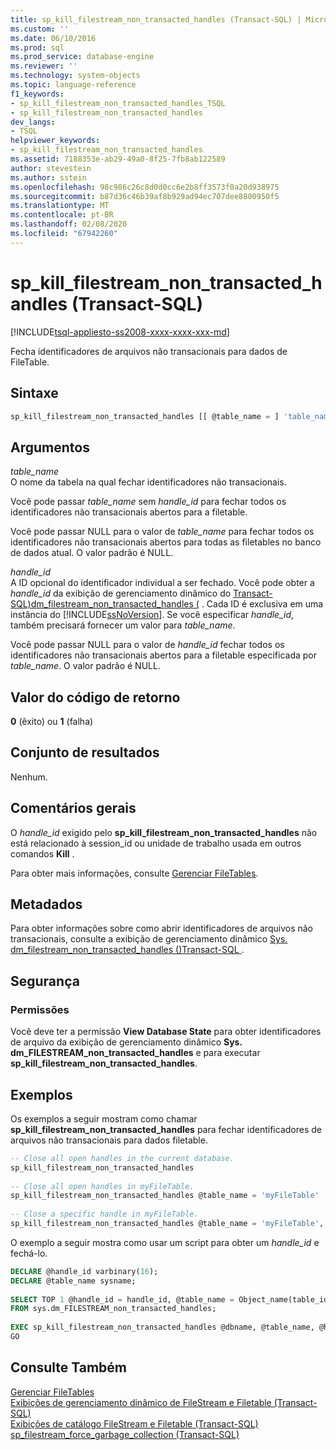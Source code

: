 ```yaml
---
title: sp_kill_filestream_non_transacted_handles (Transact-SQL) | Microsoft Docs
ms.custom: ''
ms.date: 06/10/2016
ms.prod: sql
ms.prod_service: database-engine
ms.reviewer: ''
ms.technology: system-objects
ms.topic: language-reference
f1_keywords:
- sp_kill_filestream_non_transacted_handles_TSQL
- sp_kill_filestream_non_transacted_handles
dev_langs:
- TSQL
helpviewer_keywords:
- sp_kill_filestream_non_transacted_handles
ms.assetid: 7188353e-ab29-49a0-8f25-7fb8ab122589
author: stevestein
ms.author: sstein
ms.openlocfilehash: 98c986c26c8d0d0cc6e2b8ff3573f0a20d938975
ms.sourcegitcommit: b87d36c46b39af8b929ad94ec707dee8800950f5
ms.translationtype: MT
ms.contentlocale: pt-BR
ms.lasthandoff: 02/08/2020
ms.locfileid: "67942260"
---
```

# <a name="sp_kill_filestream_non_transacted_handles-transact-sql"></a>sp_kill_filestream_non_transacted_handles (Transact-SQL)
[!INCLUDE[tsql-appliesto-ss2008-xxxx-xxxx-xxx-md](../../includes/tsql-appliesto-ss2008-xxxx-xxxx-xxx-md.md)]

  Fecha identificadores de arquivos não transacionais para dados de FileTable.  
  
## <a name="syntax"></a>Sintaxe  
  
```sql  
sp_kill_filestream_non_transacted_handles [[ @table_name = ] 'table_name', [[ @handle_id = ] @handle_id]]  
```  
  
## <a name="arguments"></a>Argumentos  
 *table_name*  
 O nome da tabela na qual fechar identificadores não transacionais.  
  
 Você pode passar *table_name* sem *handle_id* para fechar todos os identificadores não transacionais abertos para a filetable.  
  
 Você pode passar NULL para o valor de *table_name* para fechar todos os identificadores não transacionais abertos para todas as filetables no banco de dados atual. O valor padrão é NULL.  
  
 *handle_id*  
 A ID opcional do identificador individual a ser fechado. Você pode obter a *handle_id* da exibição de gerenciamento dinâmico do [Transact-SQL&#41;dm_filestream_non_transacted_handles &#40;](../../relational-databases/system-dynamic-management-views/sys-dm-filestream-non-transacted-handles-transact-sql.md) . Cada ID é exclusiva em uma instância do [!INCLUDE[ssNoVersion](../../includes/ssnoversion-md.md)]. Se você especificar *handle_id*, também precisará fornecer um valor para *table_name*.  
  
 Você pode passar NULL para o valor de *handle_id* fechar todos os identificadores não transacionais abertos para a filetable especificada por *table_name*. O valor padrão é NULL.  
  
## <a name="return-code-value"></a>Valor do código de retorno  
 **0** (êxito) ou **1** (falha)  
  
## <a name="result-set"></a>Conjunto de resultados  
 Nenhum.  
  
## <a name="general-remarks"></a>Comentários gerais  
 O *handle_id* exigido pelo **sp_kill_filestream_non_transacted_handles** não está relacionado à session_id ou unidade de trabalho usada em outros comandos **Kill** .  
  
 Para obter mais informações, consulte [Gerenciar FileTables](../../relational-databases/blob/manage-filetables.md).  
  
## <a name="metadata"></a>Metadados  
 Para obter informações sobre como abrir identificadores de arquivos não transacionais, consulte a exibição de gerenciamento dinâmico [Sys. dm_filestream_non_transacted_handles &#40;&#41;Transact-SQL ](../../relational-databases/system-dynamic-management-views/sys-dm-filestream-non-transacted-handles-transact-sql.md).  
  
## <a name="security"></a>Segurança  
  
### <a name="permissions"></a>Permissões  
 Você deve ter a permissão **View Database State** para obter identificadores de arquivo da exibição de gerenciamento dinâmico **Sys. dm_FILESTREAM_non_transacted_handles** e para executar **sp_kill_filestream_non_transacted_handles**.  
  
## <a name="examples"></a>Exemplos  
 Os exemplos a seguir mostram como chamar **sp_kill_filestream_non_transacted_handles** para fechar identificadores de arquivos não transacionais para dados filetable.  
  
```sql  
-- Close all open handles in the current database.  
sp_kill_filestream_non_transacted_handles  
  
-- Close all open handles in myFileTable.  
sp_kill_filestream_non_transacted_handles @table_name = 'myFileTable'  
  
-- Close a specific handle in myFileTable.  
sp_kill_filestream_non_transacted_handles @table_name = 'myFileTable', @handle_id = 0xFFFAAADD  
```  
  
 O exemplo a seguir mostra como usar um script para obter um *handle_id* e fechá-lo.  
  
```sql  
DECLARE @handle_id varbinary(16);  
DECLARE @table_name sysname;  
  
SELECT TOP 1 @handle_id = handle_id, @table_name = Object_name(table_id)  
FROM sys.dm_FILESTREAM_non_transacted_handles;  
  
EXEC sp_kill_filestream_non_transacted_handles @dbname, @table_name, @handle_id;  
GO  
```  
  
## <a name="see-also"></a>Consulte Também  
 [Gerenciar FileTables](../../relational-databases/blob/manage-filetables.md)  
 [Exibições de gerenciamento dinâmico de FileStream e Filetable (Transact-SQL)](../system-dynamic-management-views/filestream-and-filetable-dynamic-management-views-transact-sql.md)
 <br>[Exibições de catálogo FileStream e Filetable (Transact-SQL)](../system-catalog-views/filestream-and-filetable-catalog-views-transact-sql.md)
 <br>[sp_filestream_force_garbage_collection (Transact-SQL)](filestream-and-filetable-sp-filestream-force-garbage-collection.md)
  

